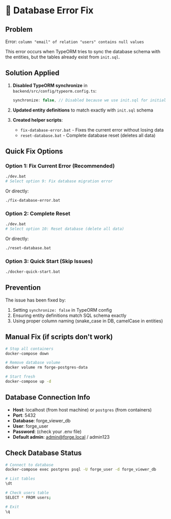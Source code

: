 # 🔧 Database Error Fix

## Problem
Error: `column "email" of relation "users" contains null values`

This error occurs when TypeORM tries to sync the database schema with the entities, but the tables already exist from `init.sql`.

## Solution Applied

1. **Disabled TypeORM synchronize** in `backend/src/config/typeorm.config.ts`:
   ```typescript
   synchronize: false, // Disabled because we use init.sql for initial setup
   ```

2. **Updated entity definitions** to match exactly with `init.sql` schema

3. **Created helper scripts**:
   - `fix-database-error.bat` - Fixes the current error without losing data
   - `reset-database.bat` - Complete database reset (deletes all data)

## Quick Fix Options

### Option 1: Fix Current Error (Recommended)
```bash
./dev.bat
# Select option 9: Fix database migration error
```
Or directly:
```bash
./fix-database-error.bat
```

### Option 2: Complete Reset
```bash
./dev.bat
# Select option 10: Reset database (delete all data)
```
Or directly:
```bash
./reset-database.bat
```

### Option 3: Quick Start (Skip Issues)
```bash
./docker-quick-start.bat
```

## Prevention

The issue has been fixed by:
1. Setting `synchronize: false` in TypeORM config
2. Ensuring entity definitions match SQL schema exactly
3. Using proper column naming (snake_case in DB, camelCase in entities)

## Manual Fix (if scripts don't work)

```bash
# Stop all containers
docker-compose down

# Remove database volume
docker volume rm forge-postgres-data

# Start fresh
docker-compose up -d
```

## Database Connection Info

- **Host**: localhost (from host machine) or `postgres` (from containers)
- **Port**: 5432
- **Database**: forge_viewer_db
- **User**: forge_user
- **Password**: (check your .env file)
- **Default admin**: admin@forge.local / admin123

## Check Database Status

```bash
# Connect to database
docker-compose exec postgres psql -U forge_user -d forge_viewer_db

# List tables
\dt

# Check users table
SELECT * FROM users;

# Exit
\q
```
